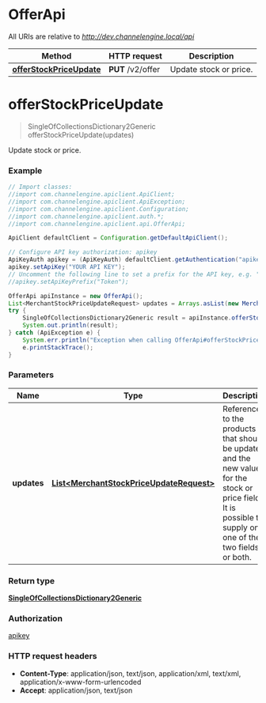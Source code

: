 # OfferApi

All URIs are relative to *http://dev.channelengine.local/api*

Method | HTTP request | Description
------------- | ------------- | -------------
[**offerStockPriceUpdate**](OfferApi.md#offerStockPriceUpdate) | **PUT** /v2/offer | Update stock or price.


<a name="offerStockPriceUpdate"></a>
# **offerStockPriceUpdate**
> SingleOfCollectionsDictionary2Generic offerStockPriceUpdate(updates)

Update stock or price.

### Example
```java
// Import classes:
//import com.channelengine.apiclient.ApiClient;
//import com.channelengine.apiclient.ApiException;
//import com.channelengine.apiclient.Configuration;
//import com.channelengine.apiclient.auth.*;
//import com.channelengine.apiclient.api.OfferApi;

ApiClient defaultClient = Configuration.getDefaultApiClient();

// Configure API key authorization: apikey
ApiKeyAuth apikey = (ApiKeyAuth) defaultClient.getAuthentication("apikey");
apikey.setApiKey("YOUR API KEY");
// Uncomment the following line to set a prefix for the API key, e.g. "Token" (defaults to null)
//apikey.setApiKeyPrefix("Token");

OfferApi apiInstance = new OfferApi();
List<MerchantStockPriceUpdateRequest> updates = Arrays.asList(new MerchantStockPriceUpdateRequest()); // List<MerchantStockPriceUpdateRequest> | References to the products that should be updated, and the new values  for the stock or price fields. It is possible to supply only one of the two fields  or both.
try {
    SingleOfCollectionsDictionary2Generic result = apiInstance.offerStockPriceUpdate(updates);
    System.out.println(result);
} catch (ApiException e) {
    System.err.println("Exception when calling OfferApi#offerStockPriceUpdate");
    e.printStackTrace();
}
```

### Parameters

Name | Type | Description  | Notes
------------- | ------------- | ------------- | -------------
 **updates** | [**List&lt;MerchantStockPriceUpdateRequest&gt;**](MerchantStockPriceUpdateRequest.md)| References to the products that should be updated, and the new values  for the stock or price fields. It is possible to supply only one of the two fields  or both. |

### Return type

[**SingleOfCollectionsDictionary2Generic**](SingleOfCollectionsDictionary2Generic.md)

### Authorization

[apikey](../README.md#apikey)

### HTTP request headers

 - **Content-Type**: application/json, text/json, application/xml, text/xml, application/x-www-form-urlencoded
 - **Accept**: application/json, text/json

